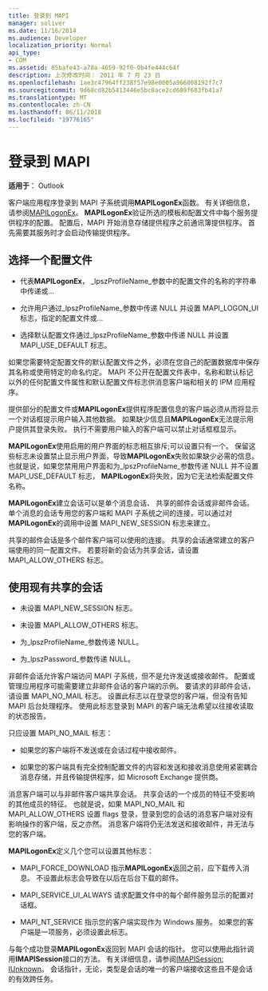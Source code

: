 ```yaml
---
title: 登录到 MAPI
manager: soliver
ms.date: 11/16/2014
ms.audience: Developer
localization_priority: Normal
api_type:
- COM
ms.assetid: 05bafe43-a78a-4659-92f0-0b4fe444c64f
description: 上次修改时间： 2011 年 7 月 23 日
ms.openlocfilehash: 1ae3c47964ff238f57e98e0005a966008192f7c7
ms.sourcegitcommit: 9d60cd82b5413446e5bc8ace2cd689f683fb41a7
ms.translationtype: MT
ms.contentlocale: zh-CN
ms.lasthandoff: 06/11/2018
ms.locfileid: "19776165"
---
```

# <a name="logging-on-to-mapi"></a>登录到 MAPI
 
**适用于**： Outlook 
  
客户端应用程序登录到 MAPI 子系统调用**MAPILogonEx**函数。 有关详细信息，请参阅[MAPILogonEx](mapilogonex.md)。 **MAPILogonEx**验证所选的模板和配置文件中每个服务提供程序的配置。 配置后，MAPI 开始消息存储提供程序之前通讯簿提供程序。 首先需要其服务时才会启动传输提供程序。 
  
## <a name="choose-a-profile"></a>选择一个配置文件
  
- 代表**MAPILogonEx**， _lpszProfileName_参数中的配置文件的名称的字符串中传递或...
    
- 允许用户通过_lpszProfileName_参数中传递 NULL 并设置 MAPI_LOGON_UI 标志，指定的配置文件或... 

- 选择默认配置文件通过_lpszProfileName_参数中传递 NULL 并设置 MAPI_USE_DEFAULT 标志。 
    
如果您需要特定配置文件的默认配置文件之外，必须在您自己的配置数据库中保存其名称或使用特定的命名约定。 MAPI 不公开在配置文件表中，名称和默认标记以外的任何配置文件属性和默认配置文件标志供消息客户端和相关的 IPM 应用程序。
  
提供部分的配置文件或**MAPILogonEx**提供程序配置信息的客户端必须从而将显示一个对话框提示用户输入其他数据。 如果缺少信息且**MAPILogonEx**无法提示用户提供其登录失败。 执行不需要用户输入的客户端可以禁止对话框框显示。 
  
**MAPILogonEx**使用启用的用户界面的标志相互排斥;可以设置只有一个。 保留这些标志未设置禁止显示用户界面，导致**MAPILogonEx**失败如果缺少必需的信息。 也就是说，如果您禁用用户界面和为_lpszProfileName_参数传递 NULL 并不设置 MAPI_USE_DEFAULT 标志， **MAPILogonEx**将失败，因为它无法检索配置文件名称。 
  
**MAPILogonEx**建立会话可以是单个消息会话、 共享的邮件会话或非邮件会话。 单个消息的会话专用您的客户端和 MAPI 子系统之间的连接，可以通过对**MAPILogonEx**的调用中设置 MAPI_NEW_SESSION 标志来建立。
  
共享的邮件会话是多个邮件客户端可以使用的连接。 共享的会话通常建立的客户端使用的同一配置文件。 若要将新的会话为共享会话，请设置 MAPI_ALLOW_OTHERS 标志。 
  
## <a name="use-an-existing-shared-session"></a>使用现有共享的会话
  
- 未设置 MAPI_NEW_SESSION 标志。
    
- 未设置 MAPI_ALLOW_OTHERS 标志。
    
- 为_lpszProfileName_参数传递 NULL。 
    
- 为_lpszPassword_参数传递 NULL。 
    
非邮件会话允许客户端访问 MAPI 子系统，但不是允许发送或接收邮件。 配置或管理应用程序可能需要建立非邮件会话的客户端的示例。 要请求的非邮件会话，请设置 MAPI_NO_MAIL 标志。 设置此标志以在登录您的客户端，但没有告知 MAPI 后台处理程序。 使用此标志登录到 MAPI 的客户端无法希望以往接收读取的状态报告。
  
只应设置 MAPI_NO_MAIL 标志：
  
- 如果您的客户端将不发送或在会话过程中接收邮件。
    
- 如果您的客户端具有完全控制配置文件的内容和发送和接收消息使用紧密耦合消息存储，并且传输提供程序，如 Microsoft Exchange 提供商。
    
消息客户端可以与非邮件客户端共享会话。 共享会话的一个成员的特征不受影响的其他成员的特征。 也就是说，如果 MAPI_NO_MAIL 和 MAPI_ALLOW_OTHERS 设置 flags 登录，登录到您的会话的消息客户端对没有影响操作的客户端，反之亦然。 消息客户端将仍无法发送和接收邮件，并无法与您的客户端。
  
**MAPILogonEx**定义几个您可以设置其他标志： 
  
- MAPI_FORCE_DOWNLOAD 指示**MAPILogonEx**返回之前，应下载传入消息。 不设置此标志会导致在以后在后台下载的邮件。 
    
- MAPI_SERVICE_UI_ALWAYS 请求配置文件中的每个邮件服务显示的配置对话框。
    
- MAPI_NT_SERVICE 指示您的客户端实现作为 Windows 服务。 如果您的客户端是一项服务，必须设置此标志。
    
与每个成功登录**MAPILogonEx**返回到 MAPI 会话的指针。 您可以使用此指针调用**IMAPISession**接口的方法。 有关详细信息，请参阅[IMAPISession: IUnknown](imapisessioniunknown.md)。 会话指针，无论，类型是会话的唯一的客户端接收这些且不是会话的有效跨任务。
  


